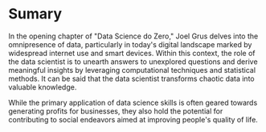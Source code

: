 # Sumary

In the opening chapter of "Data Science do Zero," Joel Grus delves into the omnipresence of data, particularly in today's digital landscape marked by widespread internet use and smart devices. Within this context, the role of the data scientist is to unearth answers to unexplored questions and derive meaningful insights by leveraging computational techniques and statistical methods. It can be said that the data scientist transforms chaotic data into valuable knowledge.

While the primary application of data science skills is often geared towards generating profits for businesses, they also hold the potential for contributing to social endeavors aimed at improving people's quality of life.